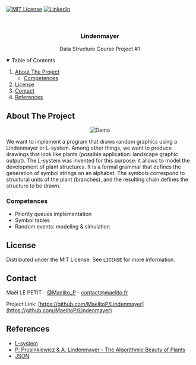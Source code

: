 [![MIT License][license-shield]][license-url]
[![LinkedIn][linkedin-shield]][linkedin-url]

<br />
<p align="center">
  <h3 align="center">Lindenmayer</h3>
  <p align="center"> Data Structure Course Project #1 </p>
</p>



<!-- TABLE OF CONTENTS -->
<details open="open">
  <summary>Table of Contents</summary>
  <ol>
    <li>
      <a href="#about-the-project">About The Project</a>
      <ul>
        <li><a href="#built-with">Competences</a></li>
      </ul>
    </li>
    <li><a href="#license">License</a></li>
    <li><a href="#contact">Contact</a></li>
    <li><a href="#references">References</a></li>
  </ol>
</details>



<!-- ABOUT THE PROJECT -->
## About The Project
<p align="center">
  <a> <img src="lindenmayer-tree.png" alt="Demo"> </a>
</p>


We want to implement a program that draws random graphics using a Lindenmayer or L-system. Among other things, we want to produce drawings that look like plants (possible application: landscape graphic output). The L-system was invented for this purpose: it allows to model the development of plant structures. It is a formal grammar that defines the generation of symbol strings on an alphabet. The symbols correspond to structural units of the plant (branches), and the resulting chain defines the structure to be drawn.

### Competences

* Priority queues implementation
* Symbol tables
* Random events: modeling & simulation

<!-- LICENSE -->
## License

Distributed under the MIT License. See `LICENSE` for more information.

<!-- CONTACT -->
## Contact

Maël LE PETIT - [@Maelito_P](https://twitter.com/Maelito_P) - contact@maelito.fr

Project Link: [https://github.com/MaelitoP/Lindenmayer](https://github.com/MaelitoP/Lindenmayer)



<!-- REFERENCES -->
## References
* [L-system](https://fr.wikipedia.org/wiki/L-Syst%C3%A8me)
* [P. Prusinkiewicz & A. Lindenmayer - The Algorithmic Beauty of Plants](http://algorithmicbotany.org/papers/abop/abop.pdf)
* [JSON](https://fr.wikipedia.org/wiki/JavaScript_Object_Notation)

<!-- MARKDOWN LINKS & IMAGES -->
[license-shield]: https://img.shields.io/github/license/othneildrew/Best-README-Template.svg?style=for-the-badge
[license-url]: https://github.com/MaelitoP/Lindenmayer/blob/main/LICENSE
[linkedin-shield]: https://img.shields.io/badge/-LinkedIn-black.svg?style=for-the-badge&logo=linkedin&colorB=555
[linkedin-url]: https://www.linkedin.com/in/maelitop/
[product-screenshot]: lindenmayer-tree.png
